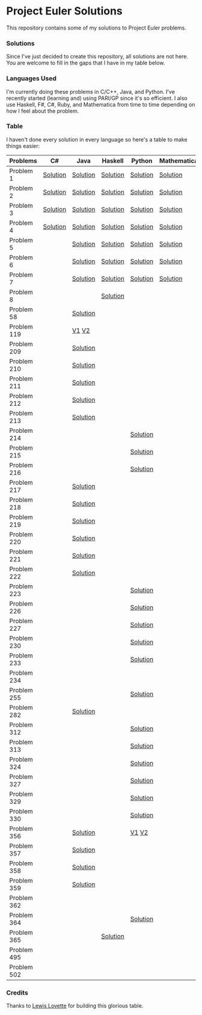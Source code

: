 # Project Euler Solutions
This repository contains some of my solutions to Project Euler problems. 

### Solutions
Since I've just decided to create this repository, all solutions are not here. You are welcome to fill in the gaps that I have in my table below. 

### Languages Used
I'm currently doing these problems in C/C++, Java, and Python. I've recently started (learning and) using PARI/GP since it's so efficient. I also use Haskell, F#, C#, Ruby, and Mathematica from time to time depending on how I feel about the problem.

### Table

I haven't done every solution in every language so here's a table to make things easier:

|  Problems | C# | Java | Haskell | Python | Mathematica | C++ | PARI/GP | Ruby |
|-----------|----|------|---------|--------|-------------|-----|---------|------|
| Problem 1 |[Solution](https://github.com/kkmonlee/Project-Euler-Solutions/blob/master/C%23/Problem1.cs)|[Solution](https://github.com/kkmonlee/Project-Euler-Solutions/blob/master/Java/Problem1.java)|[Solution](https://github.com/kkmonlee/Project-Euler-Solutions/blob/master/Haskell/Problem1.hs)|[Solution](https://github.com/kkmonlee/Project-Euler-Solutions/blob/master/Python/Problem1.pya)|[Solution](https://github.com/kkmonlee/Project-Euler-Solutions/blob/master/Mathematica/Problem1.mathematica)|  |  |  |
| Problem 2 |[Solution](https://github.com/kkmonlee/Project-Euler-Solutions/blob/master/C%23/Problem2.cs)|[Solution](https://github.com/kkmonlee/Project-Euler-Solutions/blob/master/Java/Problem2.java)|[Solution](https://github.com/kkmonlee/Project-Euler-Solutions/blob/master/Haskell/Problem2.hs)|[Solution](https://github.com/kkmonlee/Project-Euler-Solutions/blob/master/Python/Problem2.py)|[Solution](https://github.com/kkmonlee/Project-Euler-Solutions/blob/master/Mathematica/Problem2.mathematica)|  |  |  |
| Problem 3 |[Solution](https://github.com/kkmonlee/Project-Euler-Solutions/blob/master/C%23/Problem3.cs)|[Solution](https://github.com/kkmonlee/Project-Euler-Solutions/blob/master/Java/Problem3.java)|[Solution](https://github.com/kkmonlee/Project-Euler-Solutions/blob/master/Haskell/Problem3.hs)|[Solution](https://github.com/kkmonlee/Project-Euler-Solutions/blob/master/Mathematica/Problem3.mathematica)|[Solution](https://github.com/kkmonlee/Project-Euler-Solutions/blob/master/Mathematica/Problem3.mathematica)|  |  |  |
| Problem 4 |[Solution](https://github.com/kkmonlee/Project-Euler-Solutions/blob/master/C%23/Problem4.cs)|[Solution](https://github.com/kkmonlee/Project-Euler-Solutions/blob/master/Java/Problem4.java)|[Solution](https://github.com/kkmonlee/Project-Euler-Solutions/blob/master/Haskell/Problem4.hs)|[Solution](https://github.com/kkmonlee/Project-Euler-Solutions/blob/master/Python/Problem4.py)|[Solution](https://github.com/kkmonlee/Project-Euler-Solutions/blob/master/Mathematica/Problem4.mathematica)|  |  |  |
| Problem 5 |    |[Solution](https://github.com/kkmonlee/Project-Euler-Solutions/blob/master/Java/Problem5.java)|[Solution](https://github.com/kkmonlee/Project-Euler-Solutions/blob/master/Haskell/Problem5.hs)|[Solution](https://github.com/kkmonlee/Project-Euler-Solutions/blob/master/Python/Problem5.py)|[Solution](https://github.com/kkmonlee/Project-Euler-Solutions/blob/master/Mathematica/Problem5.mathematica)|  |  |  |
| Problem 6 |    |[Solution](https://github.com/kkmonlee/Project-Euler-Solutions/blob/master/Java/Problem6.java)|[Solution](https://github.com/kkmonlee/Project-Euler-Solutions/blob/master/Haskell/Problem6.hs)|[Solution](https://github.com/kkmonlee/Project-Euler-Solutions/blob/master/Python/Problem6.py)|[Solution](https://github.com/kkmonlee/Project-Euler-Solutions/blob/master/Mathematica/Problem6.mathematica)|  |  |  |
| Problem 7 |    |[Solution](https://github.com/kkmonlee/Project-Euler-Solutions/blob/master/Java/Problem7.java)|[Solution](https://github.com/kkmonlee/Project-Euler-Solutions/blob/master/Haskell/Problem7.hs)|[Solution](https://github.com/kkmonlee/Project-Euler-Solutions/blob/master/Python/Problem7.py)|[Solution](https://github.com/kkmonlee/Project-Euler-Solutions/blob/master/Mathematica/Problem7.mathematica)|  |  |  |
| Problem 8 |    |    |[Solution](https://github.com/kkmonlee/Project-Euler-Solutions/blob/master/Haskell/Problem8.hs)|         |             |   |  |  |
| Problem 58 |    |[Solution](https://github.com/kkmonlee/Project-Euler-Solutions/blob/master/Java/p58.java)|         |    |             |   |  |  |
| Problem 119 |    |[V1](https://github.com/kkmonlee/Project-Euler-Solutions/blob/master/Java/p119.java)        [V2](https://github.com/kkmonlee/Project-Euler-Solutions/blob/master/Java/p119v2.java)|         |             |  |  |  | 
| Problem 209 |    |[Solution](https://github.com/kkmonlee/Project-Euler-Solutions/blob/master/Java/p209.java)|    |         |             |   |  |  |
| Problem 210 |    |[Solution](https://github.com/kkmonlee/Project-Euler-Solutions/blob/master/Java/p210.java)|         |    |             |  |  |  |
| Problem 211 |    |[Solution](https://github.com/kkmonlee/Project-Euler-Solutions/blob/master/Java/p211.java)|         |             |     |  |  |  |
| Problem 212 |    |[Solution](https://github.com/kkmonlee/Project-Euler-Solutions/blob/master/Java/p212.java)|         |    |             |   |  |  |
| Problem 213 |    |[Solution](https://github.com/kkmonlee/Project-Euler-Solutions/blob/master/Java/p213.java)|         |    |              |   |  |  |
| Problem 214 |    |   |         |[Solution](https://github.com/kkmonlee/Project-Euler-Solutions/blob/master/Python/p214.py)|  |   |  |  |
| Problem 215 |    |   |         |[Solution](https://github.com/kkmonlee/Project-Euler-Solutions/blob/master/Python/p215.py)|  |   |  |  |
| Problem 216 |    |   |         |[Solution](https://github.com/kkmonlee/Project-Euler-Solutions/blob/master/Python/p216.py)|  |   |  |  |
| Problem 217 |    |[Solution](https://github.com/kkmonlee/Project-Euler-Solutions/blob/master/Java/p217.java)|         |    |             |   |  |  |
| Problem 218 |    |[Solution](https://github.com/kkmonlee/Project-Euler-Solutions/blob/master/Java/p218.java)|         |    |             |   |  |  |
| Problem 219 |    |[Solution](https://github.com/kkmonlee/Project-Euler-Solutions/blob/master/Java/p219.java)|         |    |             |   |  |  |
| Problem 220 |    |[Solution](https://github.com/kkmonlee/Project-Euler-Solutions/blob/master/Java/p220.java)|         |    |             |   |  |  |
| Problem 221 |    |[Solution](https://github.com/kkmonlee/Project-Euler-Solutions/blob/master/Java/p221.java)|         |    |             |   |  |  |
| Problem 222 |    |[Solution](https://github.com/kkmonlee/Project-Euler-Solutions/blob/master/Java/Problem222/src/Main.java)|         |    |             |   |  |  |
| Problem 223 |    |   |         |[Solution](https://github.com/kkmonlee/Project-Euler-Solutions/blob/master/Python/p223.py)|  |   |  |  |
| Problem 226 |    |   |         |[Solution](https://github.com/kkmonlee/Project-Euler-Solutions/blob/master/Python/p226.py)|  |   |  |  |
| Problem 227 |    |   |         |[Solution](https://github.com/kkmonlee/Project-Euler-Solutions/blob/master/Python/p227.py)|  |   |  |  |
| Problem 230 |    |   |         |[Solution](https://github.com/kkmonlee/Project-Euler-Solutions/blob/master/Python/p230.py)|  |   |  |  |
| Problem 233 |    |   |         |[Solution](https://github.com/kkmonlee/Project-Euler-Solutions/blob/master/Python/p233.py)|  |   |  |  |
| Problem 234 |    |      |         |    |              |[Solution](https://github.com/kkmonlee/Project-Euler-Solutions/blob/master/CPP/p234.cc)|  |  |
| Problem 255 |    |   |         |[Solution](https://github.com/kkmonlee/Project-Euler-Solutions/blob/master/Python/p255.py)|  |   |  |  |
| Problem 282 |    |[Solution](https://github.com/kkmonlee/Project-Euler-Solutions/blob/master/Java/p282.java)|         |    |             |   |  |  |
| Problem 312 |    |   |         |[Solution](https://github.com/kkmonlee/Project-Euler-Solutions/blob/master/Python/p312.py)|  |   |  |  |
| Problem 313 |    |   |         |[Solution](https://github.com/kkmonlee/Project-Euler-Solutions/blob/master/Python/p313.py)|  |   |  |  |
| Problem 324 |    |   |         |[Solution](https://github.com/kkmonlee/Project-Euler-Solutions/blob/master/Python/p324.py)|  |   |  |  |
| Problem 327 |    |   |         |[Solution](https://github.com/kkmonlee/Project-Euler-Solutions/blob/master/Python/p327.py)|  |   |  |  |
| Problem 329 |    |   |         |[Solution](https://github.com/kkmonlee/Project-Euler-Solutions/blob/master/Python/p329.py)|  |   |  |  |
| Problem 330 |    |   |         |[Solution](https://github.com/kkmonlee/Project-Euler-Solutions/blob/master/Python/p330.py)|  |   |  |  |
| Problem 356 |    |[Solution](https://github.com/kkmonlee/Project-Euler-Solutions/blob/master/Java/p356.java)|         |[V1](https://github.com/kkmonlee/Project-Euler-Solutions/blob/master/Python/p356.py) [V2](https://github.com/kkmonlee/Project-Euler-Solutions/blob/master/Python/p356v2.py)| |   |  |  |
| Problem 357 |    |[Solution](https://github.com/kkmonlee/Project-Euler-Solutions/blob/master/Java/p357.java)|  |    |   |   |  |  |
| Problem 358 |    |[Solution](https://github.com/kkmonlee/Project-Euler-Solutions/blob/master/Java/p358.java)|         |    |             |   |  |  |
| Problem 359 |    |[Solution](https://github.com/kkmonlee/Project-Euler-Solutions/blob/master/Java/p359.java)|         |    |              |   |  |  |
| Problem 362 |    |      |         |    | |[Solution](https://github.com/kkmonlee/Project-Euler-Solutions/blob/master/CPP/p362.cc)|  |  |
| Problem 364 |    |      |   |[Solution](https://github.com/kkmonlee/Project-Euler-Solutions/blob/master/Python/p364.py)|              |   |[Solution](https://github.com/kkmonlee/Project-Euler-Solutions/blob/master/PARI/p364.gp)|[Solution](https://github.com/kkmonlee/Project-Euler-Solutions/blob/master/Ruby/p364.rb)|
| Problem 365 |    |      |[Solution](https://github.com/kkmonlee/Project-Euler-Solutions/blob/master/Java/p365.java)|    |              |       |[Solution](https://github.com/kkmonlee/Project-Euler-Solutions/blob/master/PARI/p365.gp)|                    |
| Problem 495 |    |      |         |    |              |[Solution](https://github.com/kkmonlee/Project-Euler-Solutions/blob/master/CPP/p495.cpp)|  |  |
| Problem 502 |    |      |         |    |              |[Solution](https://github.com/kkmonlee/Project-Euler-Solutions/blob/master/CPP/p502.cpp)|[Solution](https://github.com/kkmonlee/Project-Euler-Solutions/blob/master/PARI/p502.gp)|  |

### Credits
Thanks to [Lewis Lovette](https://github.com/LewisLovette) for building this glorious table.
